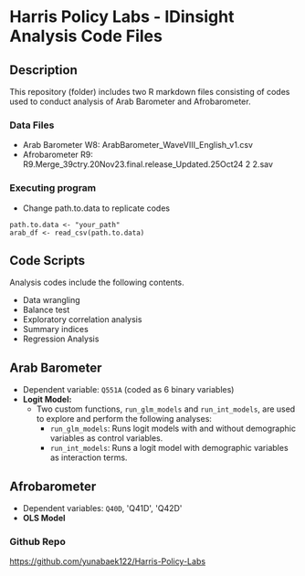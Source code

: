# Harris Policy Labs - IDinsight Analysis Code Files

## Description

This repository (folder) includes two R markdown files consisting of codes used to conduct analysis of 
Arab Barometer and Afrobarometer.

### Data Files

* Arab Barometer W8: ArabBarometer_WaveVIII_English_v1.csv
* Afrobarometer R9: R9.Merge_39ctry.20Nov23.final.release_Updated.25Oct24 2 2.sav

### Executing program

* Change path.to.data to replicate codes

```
path.to.data <- "your_path"
arab_df <- read_csv(path.to.data)
```

## Code Scripts

Analysis codes include the following contents. 

* Data wrangling
* Balance test
* Exploratory correlation analysis
* Summary indices
* Regression Analysis


## Arab Barometer
* Dependent variable: `Q551A` (coded as 6 binary variables)
* **Logit Model:** 
  - Two custom functions, `run_glm_models` and `run_int_models`, are used to explore and perform the following analyses:
    - `run_glm_models`: Runs logit models with and without demographic variables as control variables.
    - `run_int_models`: Runs a logit model with demographic variables as interaction terms.

## Afrobarometer
* Dependent variables: `Q40D`, 'Q41D', 'Q42D'
* **OLS Model** 


### Github Repo
https://github.com/yunabaek122/Harris-Policy-Labs